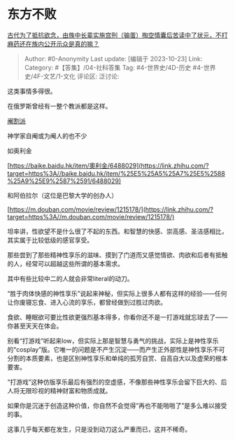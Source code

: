 # 东方不败
[古代为了抵抗欲念，由族中长辈实施宫刑（骟蛋）掏空情囊后苦读中了状元，不打麻药还在族内公开示众是真的嘛？](https://www.zhihu.com/question/624356211/answer/3261483852)

> Author: #0-Anonymity
> Last update: [编辑于 2023-10-23]
> Link:
> Category: #【答集】/04-社科答集
> Tag: #4-世界史/4D-历史 #4-世界史/4F-文艺/1-文化
> 评论区:
> 泛讨论:

这类事情多得很。

在俄罗斯曾经有一整个教派都是这样。

[阉割派](https://link.zhihu.com/?target=https%3A//baike.baidu.com/item/%25E9%2598%2589%25E5%2589%25B2%25E6%25B4%25BE/9907979)

神学家自阉或为阉人的也不少

如奥利金

[https://baike.baidu.hk/item/奧利金/6488029](https://link.zhihu.com/?target=https%3A//baike.baidu.hk/item/%25E5%25A5%25A7%25E5%2588%25A9%25E9%2587%2591/6488029)

和阿伯拉尔（这位是巴黎大学的创办人）

[https://m.douban.com/movie/review/1215178/](https://link.zhihu.com/?target=https%3A//m.douban.com/movie/review/1215178/)

坦率讲，性欲望不是什么很了不起的东西。和智慧的快感、崇高感、圣洁感相比，其实属于比较低级的感官享受。

那些尝到了那些精神性享乐的滋味、摸到了门道而又感觉情欲、肉欲和后者有抵触的人，经常可以超越这些所谓的基本需求。

其中有些比较中二的人就会非常literal的动刀。

“胜于肉体快感的神性享乐”说起来神秘，但实际上很多人都有这样的经验——任何让你废寝忘食、进入心流的享乐，都曾经做到过胜过肉欲。

食欲、睡眠欲可要比性欲更强烈基本得多，你看你还不是一打游戏就忘球去了——你甚至天天在体会。

别看“打游戏”听起来low，但实际上那是智慧与勇气的挑战，实际上是神性享乐的“cosplay”版。它唯一的问题是不产生沉淀——而产生正外部性是神性享乐不可分割的本质要素，也是区别神性享乐和单纯的孤芳自赏、自高自大以及虚荣的根本要害。

“打游戏”这种仿版享乐最后有强烈的空虚感，不像那些神性享乐会留下巨大的、后人将无限珍视的精神财富和物质成就。

如果你是沉迷于创造这种价值，你自然不会觉得“再也不能啪啪了”是多么难以接受的事。

这事几乎每天都在发生，只是没到动刀这么严重而已，这并不稀奇。
